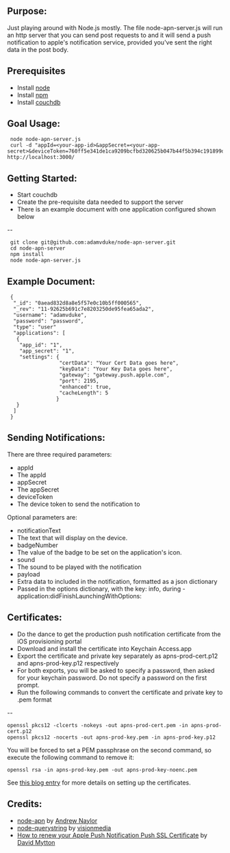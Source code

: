 Purpose:
-----------------

Just playing around with Node.js mostly. The file node-apn-server.js will run an http server that you can send post requests to and it will send a push
notification to apple's notification service, provided you've sent the right data in the post body. 

Prerequisites
-----------------

* Install [node](http://nodejs.org/)
* Install [npm](http://npmjs.org/)
* Install [couchdb](http://couchdb.apache.org/)

Goal Usage:
-----------------

     node node-apn-server.js
     curl -d "appId=<your-app-id>&appSecret=<your-app-secret>&deviceToken=760ff5e341de1ca9209bcfbd320625b047b44f5b394c191899dd5885a1f65bf2&notificationText=What%3F&badgeNumber=4&sound=default&payload=5+and+7" http://localhost:3000/

Getting Started:
-----------------

* Start couchdb
* Create the pre-requisite data needed to support the server
 * There is an example document with one application configured shown below

--

     git clone git@github.com:adamvduke/node-apn-server.git
     cd node-apn-server
     npm install
     node node-apn-server.js

Example Document:
----------------

     {
      "_id": "0aead832d8a8e5f57e0c10b5ff000565",
      "_rev": "11-92625b691c7e8203250de95fea65ada2",
      "username": "adamvduke",
      "password": "password",
      "type": "user"
      "applications": [
       {
        "app_id": "1",
        "app_secret": "1",
        "settings": {
                     "certData": "Your Cert Data goes here",
                     "keyData": "Your Key Data goes here",
                     "gateway": "gateway.push.apple.com",
                     "port": 2195,
                     "enhanced": true,
                     "cacheLength": 5
                    }
       }
      ]
     }

Sending Notifications:
----------------------

There are three required parameters:

* appId
 * The appId
* appSecret
 * The appSecret
* deviceToken
 * The device token to send the notification to

Optional parameters are:

* notificationText 
 * The text that will display on the device.
* badgeNumber 
 * The value of the badge to be set on the application's icon.
* sound 
 * The sound to be played with the notification
* payload 
 * Extra data to included in the notification, formatted as a json dictionary
 * Passed in the options dictionary, with the key: info, during -application:didFinishLaunchingWithOptions: 

Certificates:
-----------------

* Do the dance to get the production push notification certificate from the iOS provisioning portal
* Download and install the certificate into Keychain Access.app
* Export the certificate and private key separately as apns-prod-cert.p12 and apns-prod-key.p12 respectively
* For both exports, you will be asked to specify a password, then asked for your keychain password. Do not specify a password on the first prompt.
* Run the following commands to convert the certificate and private key to .pem format

--

    openssl pkcs12 -clcerts -nokeys -out apns-prod-cert.pem -in apns-prod-cert.p12
    openssl pkcs12 -nocerts -out apns-prod-key.pem -in apns-prod-key.p12

You will be forced to set a PEM passphrase on the second command, so execute the following command to remove it:

    openssl rsa -in apns-prod-key.pem -out apns-prod-key-noenc.pem

See [this blog entry](http://blog.serverdensity.com/2010/06/05/how-to-renew-your-apple-push-notification-push-ssl-certificate/) for more details on setting up the certificates.

Credits:
-----------------

* [node-apn](https://github.com/argon/node-apn) by [Andrew Naylor](https://github.com/argon)
* [node-querystring](https://github.com/visionmedia/node-querystring) by [visionmedia](https://github.com/visionmedia/)
* [How to renew your Apple Push Notification Push SSL Certificate](http://blog.serverdensity.com/2010/06/05/how-to-renew-your-apple-push-notification-push-ssl-certificate/) by [David Mytton](http://blog.serverdensity.com/author/dmytton/) 
